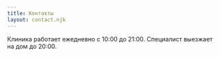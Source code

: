 ```yaml
---
title: Контакты
layout: contact.njk
---
```

Клиника работает ежедневно с 10:00 до 21:00.
Специалист выезжает на дом до 20:00.
